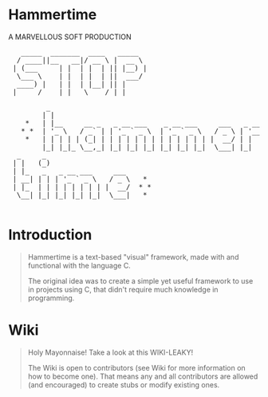 Hammertime
==========

A MARVELLOUS SOFT PRODUCTION
<pre>
   _____  _______  ____   _____  
  / ____||__   __|/ __ \ |  __ \ 
 | (___     | |  | |  | || |__) |
  \___ \    | |  | |  | ||  ___/ 
  ____) |   | |  | |__| || |     
 |_____/    |_|   \____/ |_|     
</pre>                                 

<pre>
         _                                                                                    
        | |                                                  
    *   | |__     __ _   _ __ ___    _ __ ___     ___   _ __ 
   * *  | '_ \   / _` | | '_ ` _ \  | '_ ` _ \   / _ \ | '__|
    *   | | | | | (_| | | | | | | | | | | | | | |  __/ | |   
        |_| |_|_ \__,_| |_| |_| |_| |_| |_| |_|  \___| |_|
  _     _  
 | |   (_)                                            
 | |_   _   _ __ ___     ___                          
 | __| | | | '_ ` _ \   / _ \   *                       
 | |_  | | | | | | | | |  __/  * *                        
  \__| |_| |_| |_| |_|  \___|   *                      
                                                      
</pre>      

Introduction
============

>Hammertime is a text-based "visual" framework, made with and functional
>with the language C.
>
>The original idea was to create a simple yet useful framework to use in
>projects using C, that didn't require much knowledge in programming.

Wiki
====

>Holy Mayonnaise! 
>Take a look at this <href src="https://github.com/RenatoGeh/hammertime/wiki">WIKI-LEAKY</a>!
>
>The Wiki is open to contributors (see Wiki for more information on how to become one). 
>That means any and all contributors are allowed (and encouraged) to create stubs or modify existing ones.
